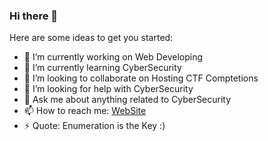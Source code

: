 ### Hi there 👋

<!--
**thehackersbrain/thehackersbrain** is a ✨ _special_ ✨ repository because its `README.md` (this file) appears on your GitHub profile.
-->
Here are some ideas to get you started:

- 🔭 I’m currently working on Web Developing
- 🌱 I’m currently learning CyberSecurity
- 👯 I’m looking to collaborate on Hosting CTF Comptetions
- 🤔 I’m looking for help with CyberSecurity
- 💬 Ask me about anything related to CyberSecurity
- 📫 How to reach me: [WebSite](https://thehackersbrain.pythonanywhere.com/)
- ⚡ Quote: Enumeration is the Key :)
